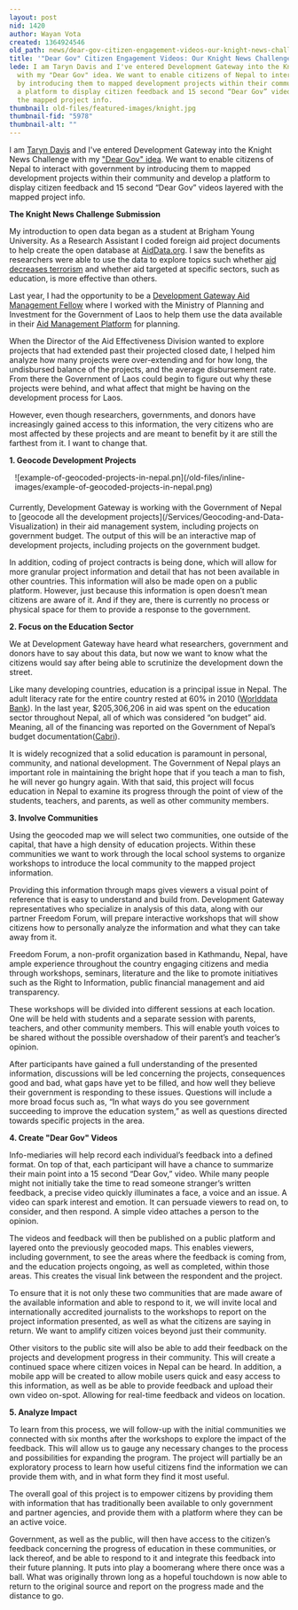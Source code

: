 ```yaml
---
layout: post
nid: 1420
author: Wayan Vota
created: 1364924546
old_path: news/dear-gov-citizen-engagement-videos-our-knight-news-challenge-entry
title: '"Dear Gov" Citizen Engagement Videos: Our Knight News Challenge Entry'
lede: I am Taryn Davis and I've entered Development Gateway into the Knight News Challenge
  with my "Dear Gov" idea. We want to enable citizens of Nepal to interact with government
  by introducing them to mapped development projects within their community and develop
  a platform to display citizen feedback and 15 second “Dear Gov” videos layered with
  the mapped project info.
thumbnail: old-files/featured-images/knight.jpg
thumbnail-fid: "5978"
thumbnail-alt: ""
---
```


I am [Taryn Davis](http://www.linkedin.com/pub/taryn-davis/20/135/119) and I've entered Development Gateway into the Knight News Challenge with my ["Dear Gov" idea](https://www.newschallenge.org/open/open-government/submission/dear-gov-could-you-please-send-more-teachers-201d-/). We want to enable citizens of Nepal to interact with government by introducing them to mapped development projects within their community and develop a platform to display citizen feedback and 15 second “Dear Gov” videos layered with the mapped project info.

**The Knight News Challenge Submission**

My introduction to open data began as a student at Brigham Young University. As a Research Assistant I coded foreign aid project documents to help create the open database at [AidData.org](http://AidData.org). I saw the benefits as researchers were able to use the data to explore topics such whether [aid decreases terrorism](http://link.springer.com/article/10.1007%2Fs11127-011-9875-y) and whether aid targeted at specific sectors, such as education, is more effective than others.

Last year, I had the opportunity to be a [Development Gateway Aid Management Fellow](/news/how-aid-management-fellowships-benefit-governments) where I worked with the Ministry of Planning and Investment for the Government of Laos to help them use the data available in their [Aid Management Platform](/programs/aid-management-program) for planning.

When the Director of the Aid Effectiveness Division wanted to explore projects that had extended past their projected closed date, I helped him analyze how many projects were over-extending and for how long, the undisbursed balance of the projects, and the average disbursement rate. From there the Government of Laos could begin to figure out why these projects were behind, and what affect that might be having on the development process for Laos.

However, even though researchers, governments, and donors have increasingly gained access to this information, the very citizens who are most affected by these projects and are meant to benefit by it are still the farthest from it. I want to change that.

**1. Geocode Development Projects**

<div style="float:right;margin-left:10px;margin-bottom:20px;">![example-of-geocoded-projects-in-nepal.pn](/old-files/inline-images/example-of-geocoded-projects-in-nepal.png)</div>Currently, Development Gateway is working with the Government of Nepal to [geocode all the development projects](/Services/Geocoding-and-Data-Visualization) in their aid management system, including projects on government budget. The output of this will be an interactive map of development projects, including projects on the government budget.

In addition, coding of project contracts is being done, which will allow for more granular project information and detail that has not been available in other countries. This information will also be made open on a public platform. However, just because this information is open doesn’t mean citizens are aware of it. And if they are, there is currently no process or physical space for them to provide a response to the government.

**2. Focus on the Education Sector**

We at Development Gateway have heard what researchers, government and donors have to say about this data, but now we want to know what the citizens would say after being able to scrutinize the development down the street.

Like many developing countries, education is a principal issue in Nepal. The adult literacy rate for the entire country rested at 60% in 2010 ([Worlddata Bank](http://databank.worldbank.org/ddp/home.do?Step=3&id=4)). In the last year, $205,306,206 in aid was spent on the education sector throughout Nepal, all of which was considered “on budget” aid. Meaning, all of the financing was reported on the Government of Nepal’s budget documentation([Cabri](https://docs.google.com/file/d/0B6PjlNDYA1mARHBZUjcxZUxfQWM/edit?usp=sharing)).

It is widely recognized that a solid education is paramount in personal, community, and national development. The Government of Nepal plays an important role in maintaining the bright hope that if you teach a man to fish, he will never go hungry again. With that said, this project will focus education in Nepal to examine its progress through the point of view of the students, teachers, and parents, as well as other community members.

**3. Involve Communities**

Using the geocoded map we will select two communities, one outside of the capital, that have a high density of education projects. Within these communities we want to work through the local school systems to organize workshops to introduce the local community to the mapped project information.

Providing this information through maps gives viewers a visual point of reference that is easy to understand and build from. Development Gateway representatives who specialize in analysis of this data, along with our partner Freedom Forum, will prepare interactive workshops that will show citizens how to personally analyze the information and what they can take away from it.

Freedom Forum, a non-profit organization based in Kathmandu, Nepal, have ample experience throughout the country engaging citizens and media through workshops, seminars, literature and the like to promote initiatives such as the Right to Information, public financial management and aid transparency.

These workshops will be divided into different sessions at each location. One will be held with students and a separate session with parents, teachers, and other community members. This will enable youth voices to be shared without the possible overshadow of their parent’s and teacher’s opinion.

After participants have gained a full understanding of the presented information, discussions will be led concerning the projects, consequences good and bad, what gaps have yet to be filled, and how well they believe their government is responding to these issues. Questions will include a more broad focus such as, “In what ways do you see government succeeding to improve the education system,” as well as questions directed towards specific projects in the area.

**4. Create "Dear Gov" Videos**

Info-mediaries will help record each individual’s feedback into a defined format. On top of that, each participant will have a chance to summarize their main point into a 15 second “Dear Gov,” video. While many people might not initially take the time to read someone stranger’s written feedback, a precise video quickly illuminates a face, a voice and an issue. A video can spark interest and emotion. It can persuade viewers to read on, to consider, and then respond. A simple video attaches a person to the opinion.

The videos and feedback will then be published on a public platform and layered onto the previously geocoded maps. This enables viewers, including government, to see the areas where the feedback is coming from, and the education projects ongoing, as well as completed, within those areas. This creates the visual link between the respondent and the project.

To ensure that it is not only these two communities that are made aware of the available information and able to respond to it, we will invite local and internationally accredited journalists to the workshops to report on the project information presented, as well as what the citizens are saying in return. We want to amplify citizen voices beyond just their community.

Other visitors to the public site will also be able to add their feedback on the projects and development progress in their community. This will create a continued space where citizen voices in Nepal can be heard. In addition, a mobile app will be created to allow mobile users quick and easy access to this information, as well as be able to provide feedback and upload their own video on-spot. Allowing for real-time feedback and videos on location.

**5. Analyze Impact**

To learn from this process, we will follow-up with the initial communities we connected with six months after the workshops to explore the impact of the feedback. This will allow us to gauge any necessary changes to the process and possibilities for expanding the program. The project will partially be an exploratory process to learn how useful citizens find the information we can provide them with, and in what form they find it most useful.

The overall goal of this project is to empower citizens by providing them with information that has traditionally been available to only government and partner agencies, and provide them with a platform where they can be an active voice.

Government, as well as the public, will then have access to the citizen’s feedback concerning the progress of education in these communities, or lack thereof, and be able to respond to it and integrate this feedback into their future planning. It puts into play a boomerang where there once was a ball. What was originally thrown long as a hopeful touchdown is now able to return to the original source and report on the progress made and the distance to go.


